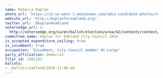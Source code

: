 ```yaml
---
name: Rebecca Kaplan
photo_url: 'https://s3-us-west-1.amazonaws.com/odca-candidate-photos/rebecca-kaplan.png'
website_url: 'http://kaplanforoakland.org/'
twitter_url: '@kaplan4oakland'
votersedge_url: >-
  http://votersedge.org/ca/en/ballot/election/area/42/contests/contest/13234/candidate/130751?&county=Alameda%20County&election_authority_id=1
committee_name: Kaplan for Oakland City Council 2016
is_accepted_expenditure_ceiling: true
is_incumbent: true
occupation: 'Incumbent, City Council member At-Large'
party_affiliation: Democrat
filer_id: 1381183
ballots:
- _ballots/oakland/2016-11-08.md
---
```

